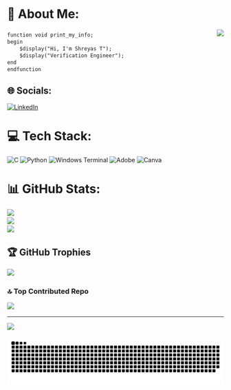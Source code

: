 # 💫 About Me:

<img align="right" height="200" src="https://media1.tenor.com/m/nB1fpcfcaKkAAAAC/hh.gif" />

###
<pre><code>function void print_my_info;
begin
    $display("Hi, I'm Shreyas T");
    $display("Verification Engineer");
end
endfunction
</code></pre>

## 🌐 Socials:
[![LinkedIn](https://img.shields.io/badge/LinkedIn-%230077B5.svg?logo=linkedin&logoColor=white)](https://linkedin.com/in/SHREYAST) 

# 💻 Tech Stack:
![C](https://img.shields.io/badge/c-%2300599C.svg?style=for-the-badge&logo=c&logoColor=white) ![Python](https://img.shields.io/badge/python-3670A0?style=for-the-badge&logo=python&logoColor=ffdd54) ![Windows Terminal](https://img.shields.io/badge/Windows%20Terminal-%234D4D4D.svg?style=for-the-badge&logo=windows-terminal&logoColor=white) ![Adobe](https://img.shields.io/badge/adobe-%23FF0000.svg?style=for-the-badge&logo=adobe&logoColor=white) ![Canva](https://img.shields.io/badge/Canva-%2300C4CC.svg?style=for-the-badge&logo=Canva&logoColor=white)
# 📊 GitHub Stats:
![](https://github-readme-stats.vercel.app/api?username=Shreyast27&theme=flag-india&hide_border=false&include_all_commits=true&count_private=true)<br/>
![](https://github-readme-streak-stats.herokuapp.com/?user=Shreyast27&theme=flag-india&hide_border=false)<br/>
![](https://github-readme-stats.vercel.app/api/top-langs/?username=Shreyast27&theme=flag-india&hide_border=false&include_all_commits=true&count_private=true&layout=compact)

## 🏆 GitHub Trophies
![](https://github-profile-trophy.vercel.app/?username=Shreyast27&theme=chalk&no-frame=false&no-bg=false&margin-w=4)

### 🔝 Top Contributed Repo
![](https://github-contributor-stats.vercel.app/api?username=Shreyast27&limit=5&theme=dark&combine_all_yearly_contributions=true)

---

[![](https://visitcount.itsvg.in/api?id=shreyast&label=Profile%20Views&color=1&icon=5&pretty=false)](https://visitcount.itsvg.in)

<!-- Proudly created with GPRM ( https://gprm.itsvg.in ) -->

<img src="https://raw.githubusercontent.com/shreyast27/shreyast27/output/snake.svg" alt="Snake animation" />

###


